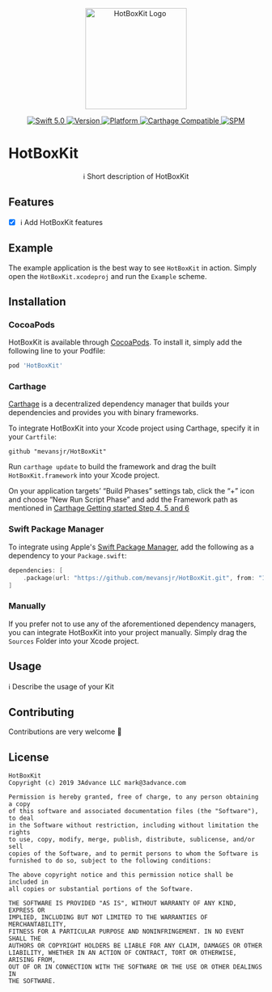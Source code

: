 <p align="center">
   <img width="200" src="https://raw.githubusercontent.com/SvenTiigi/SwiftKit/gh-pages/readMeAssets/SwiftKitLogo.png" alt="HotBoxKit Logo">
</p>

<p align="center">
   <a href="https://developer.apple.com/swift/">
      <img src="https://img.shields.io/badge/Swift-5.0-orange.svg?style=flat" alt="Swift 5.0">
   </a>
   <a href="http://cocoapods.org/pods/HotBoxKit">
      <img src="https://img.shields.io/cocoapods/v/HotBoxKit.svg?style=flat" alt="Version">
   </a>
   <a href="http://cocoapods.org/pods/HotBoxKit">
      <img src="https://img.shields.io/cocoapods/p/HotBoxKit.svg?style=flat" alt="Platform">
   </a>
   <a href="https://github.com/Carthage/Carthage">
      <img src="https://img.shields.io/badge/Carthage-compatible-4BC51D.svg?style=flat" alt="Carthage Compatible">
   </a>
   <a href="https://github.com/apple/swift-package-manager">
      <img src="https://img.shields.io/badge/Swift%20Package%20Manager-compatible-brightgreen.svg" alt="SPM">
   </a>
</p>

# HotBoxKit

<p align="center">
ℹ️ Short description of HotBoxKit
</p>

## Features

- [x] ℹ️ Add HotBoxKit features

## Example

The example application is the best way to see `HotBoxKit` in action. Simply open the `HotBoxKit.xcodeproj` and run the `Example` scheme.

## Installation

### CocoaPods

HotBoxKit is available through [CocoaPods](http://cocoapods.org). To install
it, simply add the following line to your Podfile:

```bash
pod 'HotBoxKit'
```

### Carthage

[Carthage](https://github.com/Carthage/Carthage) is a decentralized dependency manager that builds your dependencies and provides you with binary frameworks.

To integrate HotBoxKit into your Xcode project using Carthage, specify it in your `Cartfile`:

```ogdl
github "mevansjr/HotBoxKit"
```

Run `carthage update` to build the framework and drag the built `HotBoxKit.framework` into your Xcode project. 

On your application targets’ “Build Phases” settings tab, click the “+” icon and choose “New Run Script Phase” and add the Framework path as mentioned in [Carthage Getting started Step 4, 5 and 6](https://github.com/Carthage/Carthage/blob/master/README.md#if-youre-building-for-ios-tvos-or-watchos)

### Swift Package Manager

To integrate using Apple's [Swift Package Manager](https://swift.org/package-manager/), add the following as a dependency to your `Package.swift`:

```swift
dependencies: [
    .package(url: "https://github.com/mevansjr/HotBoxKit.git", from: "1.0.0")
]
```

### Manually

If you prefer not to use any of the aforementioned dependency managers, you can integrate HotBoxKit into your project manually. Simply drag the `Sources` Folder into your Xcode project.

## Usage

ℹ️ Describe the usage of your Kit

## Contributing
Contributions are very welcome 🙌

## License

```
HotBoxKit
Copyright (c) 2019 3Advance LLC mark@3advance.com

Permission is hereby granted, free of charge, to any person obtaining a copy
of this software and associated documentation files (the "Software"), to deal
in the Software without restriction, including without limitation the rights
to use, copy, modify, merge, publish, distribute, sublicense, and/or sell
copies of the Software, and to permit persons to whom the Software is
furnished to do so, subject to the following conditions:

The above copyright notice and this permission notice shall be included in
all copies or substantial portions of the Software.

THE SOFTWARE IS PROVIDED "AS IS", WITHOUT WARRANTY OF ANY KIND, EXPRESS OR
IMPLIED, INCLUDING BUT NOT LIMITED TO THE WARRANTIES OF MERCHANTABILITY,
FITNESS FOR A PARTICULAR PURPOSE AND NONINFRINGEMENT. IN NO EVENT SHALL THE
AUTHORS OR COPYRIGHT HOLDERS BE LIABLE FOR ANY CLAIM, DAMAGES OR OTHER
LIABILITY, WHETHER IN AN ACTION OF CONTRACT, TORT OR OTHERWISE, ARISING FROM,
OUT OF OR IN CONNECTION WITH THE SOFTWARE OR THE USE OR OTHER DEALINGS IN
THE SOFTWARE.
```
